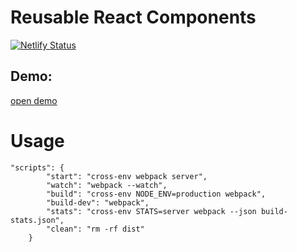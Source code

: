 # Reusable React Components

[![Netlify Status](https://api.netlify.com/api/v1/badges/ad46512c-882f-4358-9bd0-c3f7c41698bc/deploy-status)](https://app.netlify.com/sites/fascinating-daffodil-2690e2/deploys)

## Demo:
[open demo](https://custom-react-components.netlify.app/)


# Usage

```
"scripts": {
		"start": "cross-env webpack server",
		"watch": "webpack --watch",
		"build": "cross-env NODE_ENV=production webpack",
		"build-dev": "webpack",
		"stats": "cross-env STATS=server webpack --json build-stats.json",
		"clean": "rm -rf dist"
	}
```

